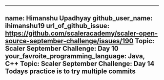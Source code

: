  ---
name: Himanshu Upadhyay
github_user_name: ihimanshu19
url_of_github_issue: https://github.com/scaleracademy/scaler-open-source-september-challenge/issues/190 
Topic: Scaler September Challenge: Day 10
your_favroite_programming_language: Java, C++
Topic: Scaler September Challenge: Day 14
Todays practice is to try multiple commits
---